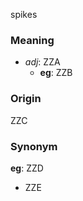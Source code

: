 spikes
### Meaning
+ _adj_: ZZA
    + __eg__: ZZB

### Origin

ZZC

### Synonym

__eg__: ZZD

+ ZZE


